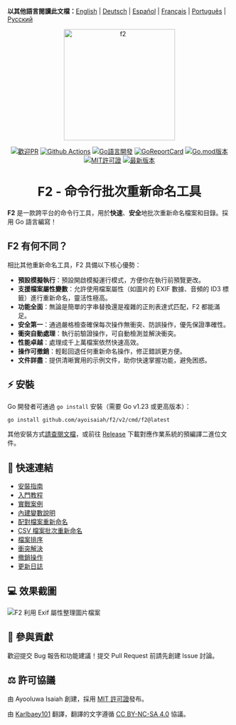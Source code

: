 **以其他語言閱讀此文檔：**[English](/README.md) | [Deutsch](docs/README.de.md) | [Español](docs/README.es.md) | [Français](docs/README.fr.md) | [Português](docs/README.pt.md) | [Русский](docs/README.ru.md)

<p align="center">
   <img src="https://ik.imagekit.io/turnupdev/f2_logo_02eDMiVt7.png" width="250" height="250" alt="f2">
</p>
<p align="center">
   <a href="http://makeapullrequest.com"><img src="https://img.shields.io/badge/PRs-welcome-brightgreen.svg?style=flat" alt="歡迎PR"></a>
   <a href="https://github.com/ayoisaiah/F2/actions"><img src="https://github.com/ayoisaiah/F2/actions/workflows/test.yml/badge.svg" alt="Github Actions"></a>
   <a href="https://golang.org"><img src="https://img.shields.io/badge/Made%20with-Go-1f425f.svg" alt="Go語言開發"></a>
   <a href="https://goreportcard.com/report/github.com/ayoisaiah/f2"><img src="https://goreportcard.com/badge/github.com/ayoisaiah/f2" alt="GoReportCard"></a>
   <a href="https://github.com/ayoisaiah/f2"><img src="https://img.shields.io/github/go-mod/go-version/ayoisaiah/f2.svg" alt="Go.mod版本"></a>
   <a href="https://github.com/ayoisaiah/f2/blob/master/LICENCE"><img src="https://img.shields.io/github/license/ayoisaiah/f2.svg" alt="MIT許可證"></a>
   <a href="https://github.com/ayoisaiah/f2/releases/"><img src="https://img.shields.io/github/release/ayoisaiah/f2.svg" alt="最新版本"></a>
</p>
<h1 align="center">F2 - 命令行批次重新命名工具</h1>

**F2** 是一款跨平台的命令行工具，用於**快速**、**安全**地批次重新命名檔案和目錄。採用 Go 語言編寫！

## F2 有何不同？

相比其他重新命名工具，F2 具備以下核心優勢：

* **預設模擬執行**：預設開啟模擬運行模式，方便你在執行前預覽更改。
* **支援檔案屬性變數**：允許使用檔案屬性（如圖片的 EXIF 數據、音頻的 ID3 標籤）進行重新命名，靈活性極高。
* **功能全面**：無論是簡單的字串替換還是複雜的正則表達式匹配，F2 都能滿足。
* **安全第一**：通過嚴格檢查確保每次操作無衝突、防誤操作，優先保證準確性。
* **衝突自動處理**：執行前驗證操作，可自動檢測並解決衝突。
* **性能卓越**：處理成千上萬檔案依然快速高效。
* **操作可撤銷**：輕鬆回退任何重新命名操作，修正錯誤更方便。
* **文件詳盡**：提供清晰實用的示例文件，助你快速掌握功能，避免困惑。

## ⚡ 安裝

Go 開發者可通過 `go install` 安裝（需要 Go v1.23 或更高版本）：

```bash
go install github.com/ayoisaiah/f2/v2/cmd/f2@latest
```

其他安裝方式[請查閱文檔](https://f2.freshman.tech/guide/getting-started.html)，或前往 [Release](https://github.com/ayoisaiah/f2/releases) 下載對應作業系統的預編譯二進位文件。

## 📃 快速連結

* [安裝指南](https://f2.freshman.tech/guide/getting-started.html)
* [入門教程](https://f2.freshman.tech/guide/tutorial.html)
* [實戰案例](https://f2.freshman.tech/guide/organizing-image-library.html)
* [內建變數說明](https://f2.freshman.tech/guide/how-variables-work.html)
* [配對檔案重新命名](https://f2.freshman.tech/guide/pair-renaming.html)
* [CSV 檔案批次重新命名](https://f2.freshman.tech/guide/csv-renaming.html)
* [檔案排序](https://f2.freshman.tech/guide/sorting.html)
* [衝突解決](https://f2.freshman.tech/guide/conflict-detection.html)
* [撤銷操作](https://f2.freshman.tech/guide/undoing-mistakes.html)
* [更新日誌](https://f2.freshman.tech/reference/changelog.html)

## 💻 效果截圖

![F2 利用 Exif 屬性整理圖片檔案](https://f2.freshman.tech/assets/2.D-uxLR9T.png)

## 🤝 參與貢獻

歡迎提交 Bug 報告和功能建議！提交 Pull Request 前請先創建 Issue 討論。

## ⚖ 許可協議

由 Ayooluwa Isaiah 創建，採用 [MIT 許可證](https://github.com/ayoisaiah/f2/blob/master/LICENCE)發布。

由 [Karlbaey101](//github.com/Karlbaey101) 翻譯，翻譯的文字遵循 [CC BY-NC-SA 4.0](https://creativecommons.org/licenses/by-nc-sa/4.0/) 協議。
